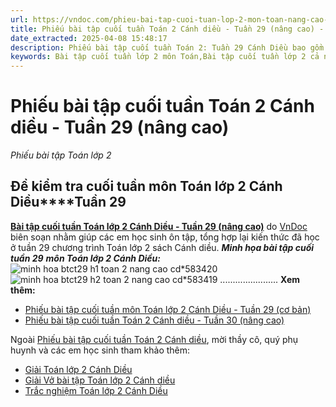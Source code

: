 ```yaml
---
url: https://vndoc.com/phieu-bai-tap-cuoi-tuan-lop-2-mon-toan-nang-cao-tuan-29-229618
title: Phiếu bài tập cuối tuần Toán 2 Cánh diều - Tuần 29 (nâng cao) - Phiếu bài tập Toán lớp 2 - VnDoc.com
date_extracted: 2025-04-08 15:48:17
description: Phiếu bài tập cuối tuần Toán 2: Tuần 29 Cánh Diều bao gồm các bài tập về môn Toán giúp các em học sinh ôn tập, nâng cao kỹ năng học Toán lớp 2 của mình.
keywords: Bài tập cuối tuần lớp 2 môn Toán,Bài tập cuối tuần lớp 2 cả năm,giải Toán lớp 2,giải bài tập toán 2,toán lớp 2,bài tập toán lớp 2,Bài tập toán lớp 2 tuần 29 sách Cánh Diều,bài tập toán cuối tuần lớp 2,Phiếu bài tập cuối tuần Toán lớp 2,Phiếu bài tập cuối tuần Toán 2 Tuần 29,bài tập cuối tuần toán 2 cánh diều,bài tập cuối tuần toán lớp 2 cánh diều tuần 29
---
```


# Phiếu bài tập cuối tuần Toán 2 Cánh diều - Tuần 29 \(nâng cao\)
_Phiếu bài tập Toán lớp 2_
## **Đề kiểm tra cuối tuần môn Toán lớp 2 Cánh Diều****Tuần 29**
[**Bài tập cuối tuần Toán lớp 2 Cánh Diều - Tuần 29 \(nâng cao\)**](<https://vndoc.com/phieu-bai-tap-cuoi-tuan-lop-2-mon-toan-nang-cao-tuan-27-228707>) do [VnDoc](<https://vndoc.com/>) biên soạn nhằm giúp các em học sinh ôn tập, tổng hợp lại kiến thức đã học ở tuần 29 chương trình Toán lớp 2 sách Cánh diều.
_**Minh họa bài tập cuối tuần 29**_ _**môn Toán lớp 2 Cánh Diều:**_
![minh hoa btct29 h1 toan 2 nang cao cd*583420](https://i.vdoc.vn/data/image/2024/04/04/minh-hoa-btct29-h1-toan-2-nang-cao-cd.jpg)![minh hoa btct29 h2 toan 2 nang cao cd*583419](https://i.vdoc.vn/data/image/2024/04/04/minh-hoa-btct29-h2-toan-2-nang-cao-cd.jpg)
.......................
**Xem thêm:**
  * [Phiếu bài tập cuối tuần môn Toán lớp 2 Cánh Diều - Tuần 29 \(cơ bản\)](<https://vndoc.com/phieu-bai-tap-cuoi-tuan-lop-2-tuan-29-154450>)
  * [Phiếu bài tập cuối tuần Toán 2 Cánh diều - Tuần 30 \(nâng cao\)](<https://vndoc.com/de-kiem-tra-cuoi-tuan-toan-lop-2-tuan-30-de-1-152494>)

Ngoài [Phiếu bài tập cuối tuần Toán 2 Cánh diều](<https://vndoc.com/bai-tap-cuoi-tuan-toan-lop-2-sach-canh-dieu>), mời thầy cô, quý phụ huynh và các em học sinh tham khảo thêm:
  * [Giải Toán lớp 2 Cánh Diều](<https://vndoc.com/toan-lop-2-sach-canh-dieu>)
  * [Giải Vở bài tập Toán lớp 2 Cánh diều](<https://vndoc.com/vo-bai-tap-toan-lop-2-canh-dieu>)
  * [Trắc nghiệm Toán lớp 2 Cánh Diều](<https://vndoc.com/trac-nghiem-toan-lop-2-canh-dieu>)

